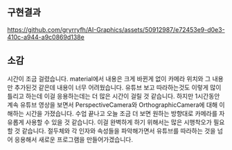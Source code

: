 ## 구현결과


https://github.com/gryrryfh/AI-Graphics/assets/50912987/e72453e9-d0e3-410c-a944-a9c0869d138e



## 소감
시간이 조금 걸렸습니다. material에서 내용은 크게 바뀐게 없이 카메라 위치와 그 내용만 추가된것 같은데 내용이 너무 어려웠습니다. 유튜브 보고 따라하는것도 이렇게 많이 틀리고 하는데 이걸 응용하는데는 더 많은 시간이 걸릴 것 같습니다. 하지만 1시간동안 계속 유튜브 영상을 보면서  PerspectiveCamera와 OrthographicCamera에 대해 이해하는 시간을 가졌습니다. 수업 끝나고 오늘 조금 더 보면 원하는 방향대로 카메라를 자유롭게 사용할 수 있을 것 같습니다. 이걸 완벽하게 하기 위해서는 많은 시행착오가 필요할 것 같습니다. 절두체와 각 인자와 속성들을 파악해가면서 유튜브를 따라하는 것을 넘어 응용해서 새로운 프로그램을 만들어가겠습니다.
